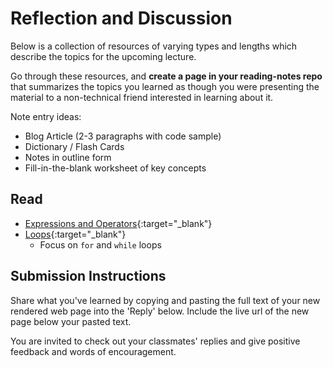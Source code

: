 # Reflection and Discussion

Below is a collection of resources of varying types and lengths which describe the topics for the upcoming lecture.

Go through these resources, and **create a page in your reading-notes repo** that summarizes the topics you learned as though you were presenting the material to a non-technical friend interested in learning about it.

Note entry ideas:

* Blog Article (2-3 paragraphs with code sample)
* Dictionary / Flash Cards
* Notes in outline form
* Fill-in-the-blank worksheet of key concepts

## Read

* [Expressions and Operators](https://developer.mozilla.org/en-US/docs/Web/JavaScript/Guide/Expressions_and_Operators){:target="_blank"}
* [Loops](https://developer.mozilla.org/en-US/docs/Web/JavaScript/Guide/Loops_and_iteration){:target="_blank"}
  * Focus on `for` and `while` loops

## Submission Instructions

Share what you've learned by copying and pasting the full text of your new rendered web page into the 'Reply' below. Include the live url of the new page below your pasted text.

You are invited to check out your classmates' replies and give positive feedback and words of encouragement.
